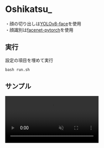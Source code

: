 # Oshikatsu_
・顔の切り出しは[YOLOv8-face](https://github.com/akanametov/yolo-face)を使用  
・顔識別は[facenet-pytorch](https://github.com/timesler/facenet-pytorch)を使用


## 実行
設定の項目を埋めて実行
```
bash run.sh
```


## サンプル
<div><video controls src="https://github.com/user-attachments/assets/e50fb7ea-4b0f-4c1c-9d7d-c0abb33b01ca" muted="false"></video></div>
